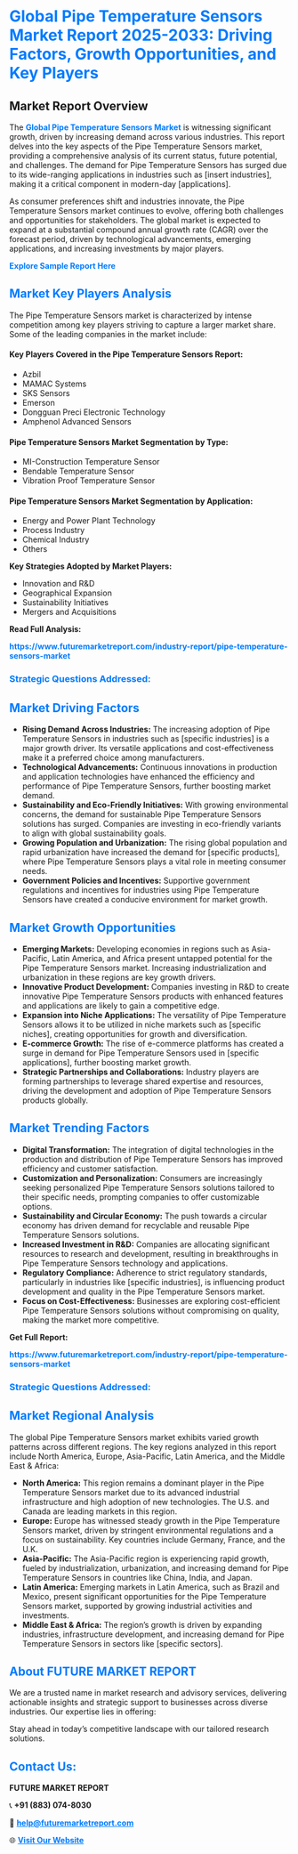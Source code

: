 <h1 style="color: #007BFF;">Global Pipe Temperature Sensors Market Report 2025-2033: Driving Factors, Growth Opportunities, and Key Players</h1>

<section id="overview">
<h2>Market Report Overview</h2>
<p>The <a href="https://www.futuremarketreport.com/industry-report/pipe-temperature-sensors-market" style="color: #007BFF; text-decoration: none;"><strong>Global Pipe Temperature Sensors Market</strong></a> is witnessing significant growth, driven by increasing demand across various industries. This report delves into the key aspects of the Pipe Temperature Sensors market, providing a comprehensive analysis of its current status, future potential, and challenges. The demand for Pipe Temperature Sensors has surged due to its wide-ranging applications in industries such as [insert industries], making it a critical component in modern-day [applications].</p>
<p>As consumer preferences shift and industries innovate, the Pipe Temperature Sensors market continues to evolve, offering both challenges and opportunities for stakeholders. The global market is expected to expand at a substantial compound annual growth rate (CAGR) over the forecast period, driven by technological advancements, emerging applications, and increasing investments by major players.</p>
</section>

<section id="overview">
<p><a href="https://www.futuremarketreport.com/request-sample/reportId=76346" style="color: #007BFF; text-decoration: none;"><strong>Explore Sample Report Here</strong></a></p>
</section>

<section id="key-players">
<h2 style="color: #007BFF;">Market Key Players Analysis</h2>
<p>The Pipe Temperature Sensors market is characterized by intense competition among key players striving to capture a larger market share. Some of the leading companies in the market include:</p>
<h4>Key Players Covered in the Pipe Temperature Sensors Report:</h4>
<ul><li>Azbil</li><li>MAMAC Systems</li><li>SKS Sensors</li><li>Emerson</li><li>Dongguan Preci Electronic Technology</li><li>Amphenol Advanced Sensors</li></ul>
<h4>Pipe Temperature Sensors Market Segmentation by Type:</h4>
<ul><li>MI-Construction Temperature Sensor</li><li>Bendable Temperature Sensor</li><li>Vibration Proof Temperature Sensor</li></ul>

<h4>Pipe Temperature Sensors Market Segmentation by Application:</h4>
<ul><li>Energy and Power Plant Technology</li><li>Process Industry</li><li>Chemical Industry</li><li>Others</li></ul>
<p><strong>Key Strategies Adopted by Market Players:</strong></p>
<ul>
<li>Innovation and R&D</li>
<li>Geographical Expansion</li>
<li>Sustainability Initiatives</li>
<li>Mergers and Acquisitions</li>
</ul>
</section>

<section>
<p><strong>Read Full Analysis: </strong></p><a href="https://www.futuremarketreport.com/industry-report/pipe-temperature-sensors-market" style="color: #007BFF; text-decoration: none;"><strong>https://www.futuremarketreport.com/industry-report/pipe-temperature-sensors-market</strong></a>
<h3 style="color: #007BFF;">Strategic Questions Addressed:</h3>
</section>

<section id="driving-factors">
<h2 style="color: #007BFF;">Market Driving Factors</h2>
<ul>
<li><strong>Rising Demand Across Industries:</strong> The increasing adoption of Pipe Temperature Sensors in industries such as [specific industries] is a major growth driver. Its versatile applications and cost-effectiveness make it a preferred choice among manufacturers.</li>
<li><strong>Technological Advancements:</strong> Continuous innovations in production and application technologies have enhanced the efficiency and performance of Pipe Temperature Sensors, further boosting market demand.</li>
<li><strong>Sustainability and Eco-Friendly Initiatives:</strong> With growing environmental concerns, the demand for sustainable Pipe Temperature Sensors solutions has surged. Companies are investing in eco-friendly variants to align with global sustainability goals.</li>
<li><strong>Growing Population and Urbanization:</strong> The rising global population and rapid urbanization have increased the demand for [specific products], where Pipe Temperature Sensors plays a vital role in meeting consumer needs.</li>
<li><strong>Government Policies and Incentives:</strong> Supportive government regulations and incentives for industries using Pipe Temperature Sensors have created a conducive environment for market growth.</li>
</ul>
</section>

<section id="growth-opportunities">
<h2 style="color: #007BFF;">Market Growth Opportunities</h2>
<ul>
<li><strong>Emerging Markets:</strong> Developing economies in regions such as Asia-Pacific, Latin America, and Africa present untapped potential for the Pipe Temperature Sensors market. Increasing industrialization and urbanization in these regions are key growth drivers.</li>
<li><strong>Innovative Product Development:</strong> Companies investing in R&D to create innovative Pipe Temperature Sensors products with enhanced features and applications are likely to gain a competitive edge.</li>
<li><strong>Expansion into Niche Applications:</strong> The versatility of Pipe Temperature Sensors allows it to be utilized in niche markets such as [specific niches], creating opportunities for growth and diversification.</li>
<li><strong>E-commerce Growth:</strong> The rise of e-commerce platforms has created a surge in demand for Pipe Temperature Sensors used in [specific applications], further boosting market growth.</li>
<li><strong>Strategic Partnerships and Collaborations:</strong> Industry players are forming partnerships to leverage shared expertise and resources, driving the development and adoption of Pipe Temperature Sensors products globally.</li>
</ul>
</section>

<section id="trending-factors">
<h2 style="color: #007BFF;">Market Trending Factors</h2>
<ul>
<li><strong>Digital Transformation:</strong> The integration of digital technologies in the production and distribution of Pipe Temperature Sensors has improved efficiency and customer satisfaction.</li>
<li><strong>Customization and Personalization:</strong> Consumers are increasingly seeking personalized Pipe Temperature Sensors solutions tailored to their specific needs, prompting companies to offer customizable options.</li>
<li><strong>Sustainability and Circular Economy:</strong> The push towards a circular economy has driven demand for recyclable and reusable Pipe Temperature Sensors solutions.</li>
<li><strong>Increased Investment in R&D:</strong> Companies are allocating significant resources to research and development, resulting in breakthroughs in Pipe Temperature Sensors technology and applications.</li>
<li><strong>Regulatory Compliance:</strong> Adherence to strict regulatory standards, particularly in industries like [specific industries], is influencing product development and quality in the Pipe Temperature Sensors market.</li>
<li><strong>Focus on Cost-Effectiveness:</strong> Businesses are exploring cost-efficient Pipe Temperature Sensors solutions without compromising on quality, making the market more competitive.</li>
</ul>
</section>

<section>
<p><strong>Get Full Report: </strong></p><a href="https://www.futuremarketreport.com/industry-report/pipe-temperature-sensors-market" style="color: #007BFF; text-decoration: none;"><strong>https://www.futuremarketreport.com/industry-report/pipe-temperature-sensors-market</strong></a>
<h3 style="color: #007BFF;">Strategic Questions Addressed:</h3>
</section>


<section id="regional-analysis">
<h2 style="color: #007BFF;">Market Regional Analysis</h2>
<p>The global Pipe Temperature Sensors market exhibits varied growth patterns across different regions. The key regions analyzed in this report include North America, Europe, Asia-Pacific, Latin America, and the Middle East & Africa:</p>
<ul>
<li><strong>North America:</strong> This region remains a dominant player in the Pipe Temperature Sensors market due to its advanced industrial infrastructure and high adoption of new technologies. The U.S. and Canada are leading markets in this region.</li>
<li><strong>Europe:</strong> Europe has witnessed steady growth in the Pipe Temperature Sensors market, driven by stringent environmental regulations and a focus on sustainability. Key countries include Germany, France, and the U.K.</li>
<li><strong>Asia-Pacific:</strong> The Asia-Pacific region is experiencing rapid growth, fueled by industrialization, urbanization, and increasing demand for Pipe Temperature Sensors in countries like China, India, and Japan.</li>
<li><strong>Latin America:</strong> Emerging markets in Latin America, such as Brazil and Mexico, present significant opportunities for the Pipe Temperature Sensors market, supported by growing industrial activities and investments.</li>
<li><strong>Middle East & Africa:</strong> The region’s growth is driven by expanding industries, infrastructure development, and increasing demand for Pipe Temperature Sensors in sectors like [specific sectors].</li>
</ul>
</section>

<footer>
<h2 style="color: #007BFF;">About FUTURE MARKET REPORT</h2>
<p>We are a trusted name in market research and advisory services, delivering actionable insights and strategic support to businesses across diverse industries. Our expertise lies in offering:</p>

<p>Stay ahead in today’s competitive landscape with our tailored research solutions.</p>

<h2 style="color: #007BFF;">Contact Us:</h2>
<p><strong>FUTURE MARKET REPORT</strong></p>
<p>📞 <strong>+91 (883) 074-8030</strong></p>
<p>📧 <strong><a href="mailto:help@futuremarketreport.com" style="color: #007BFF;">help@futuremarketreport.com</a></strong></p>
<p>🌐 <strong><a href="https://www.futuremarketreport.com/" style="color: #007BFF;">Visit Our Website</a></strong></p>
</footer>